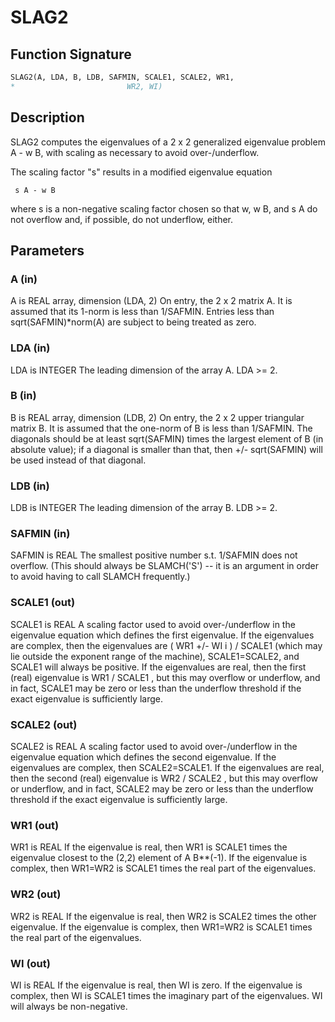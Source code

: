 # SLAG2

## Function Signature

```fortran
SLAG2(A, LDA, B, LDB, SAFMIN, SCALE1, SCALE2, WR1,
*                         WR2, WI)
```

## Description


 SLAG2 computes the eigenvalues of a 2 x 2 generalized eigenvalue
 problem  A - w B, with scaling as necessary to avoid over-/underflow.

 The scaling factor "s" results in a modified eigenvalue equation

     s A - w B

 where  s  is a non-negative scaling factor chosen so that  w,  w B,
 and  s A  do not overflow and, if possible, do not underflow, either.

## Parameters

### A (in)

A is REAL array, dimension (LDA, 2) On entry, the 2 x 2 matrix A. It is assumed that its 1-norm is less than 1/SAFMIN. Entries less than sqrt(SAFMIN)*norm(A) are subject to being treated as zero.

### LDA (in)

LDA is INTEGER The leading dimension of the array A. LDA >= 2.

### B (in)

B is REAL array, dimension (LDB, 2) On entry, the 2 x 2 upper triangular matrix B. It is assumed that the one-norm of B is less than 1/SAFMIN. The diagonals should be at least sqrt(SAFMIN) times the largest element of B (in absolute value); if a diagonal is smaller than that, then +/- sqrt(SAFMIN) will be used instead of that diagonal.

### LDB (in)

LDB is INTEGER The leading dimension of the array B. LDB >= 2.

### SAFMIN (in)

SAFMIN is REAL The smallest positive number s.t. 1/SAFMIN does not overflow. (This should always be SLAMCH('S') -- it is an argument in order to avoid having to call SLAMCH frequently.)

### SCALE1 (out)

SCALE1 is REAL A scaling factor used to avoid over-/underflow in the eigenvalue equation which defines the first eigenvalue. If the eigenvalues are complex, then the eigenvalues are ( WR1 +/- WI i ) / SCALE1 (which may lie outside the exponent range of the machine), SCALE1=SCALE2, and SCALE1 will always be positive. If the eigenvalues are real, then the first (real) eigenvalue is WR1 / SCALE1 , but this may overflow or underflow, and in fact, SCALE1 may be zero or less than the underflow threshold if the exact eigenvalue is sufficiently large.

### SCALE2 (out)

SCALE2 is REAL A scaling factor used to avoid over-/underflow in the eigenvalue equation which defines the second eigenvalue. If the eigenvalues are complex, then SCALE2=SCALE1. If the eigenvalues are real, then the second (real) eigenvalue is WR2 / SCALE2 , but this may overflow or underflow, and in fact, SCALE2 may be zero or less than the underflow threshold if the exact eigenvalue is sufficiently large.

### WR1 (out)

WR1 is REAL If the eigenvalue is real, then WR1 is SCALE1 times the eigenvalue closest to the (2,2) element of A B**(-1). If the eigenvalue is complex, then WR1=WR2 is SCALE1 times the real part of the eigenvalues.

### WR2 (out)

WR2 is REAL If the eigenvalue is real, then WR2 is SCALE2 times the other eigenvalue. If the eigenvalue is complex, then WR1=WR2 is SCALE1 times the real part of the eigenvalues.

### WI (out)

WI is REAL If the eigenvalue is real, then WI is zero. If the eigenvalue is complex, then WI is SCALE1 times the imaginary part of the eigenvalues. WI will always be non-negative.

